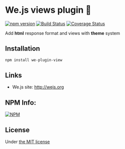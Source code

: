 # We.js views plugin :page_facing_up:

[![npm version](https://badge.fury.io/js/we-plugin-views.svg)](https://badge.fury.io/js/we-plugin-views) [![Build Status](https://travis-ci.org/wejs/we-plugin-views.svg?branch=master)](https://travis-ci.org/wejs/we-plugin-views) [![Coverage Status](https://coveralls.io/repos/github/wejs/we-plugin-views/badge.svg?branch=master)](https://coveralls.io/github/wejs/we-plugin-views?branch=master)

Add **html** response format and views with **theme** system

## Installation

```sh
npm install we-plugin-view
```

## Links

- We.js site: http://wejs.org

## NPM Info:

[![NPM](https://nodei.co/npm/we-plugin-views.png?downloads=true&downloadRank=true&stars=true)](https://nodei.co/npm/we-plugin-views/)

## License

Under [the MIT license](https://github.com/wejs/we-core/blob/master/LICENSE.md)